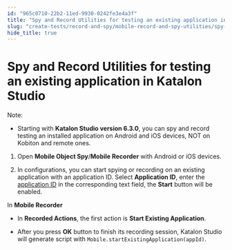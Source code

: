 ```yaml
---
id: "965c0710-22b2-11ed-9930-0242fe3e4a3f"
title: "Spy and Record Utilities for testing an existing application in Katalon Studio"
slug: "create-tests/record-and-spy/mobile-record-and-spy-utilities/spy-and-record-utilities-for-testing-an-existing-application-in-katalon-studio"
hide_title: true
---
```


# <a id="id" class="anchor_top_offset"/><a id="ariaid-title1" class="anchor_top_offset"/>Spy and Record Utilities for testing an existing application in <span xmlns="http://www.w3.org/1999/xhtml" className="ph">Katalon Studio</span> 

<div xmlns="http://www.w3.org/1999/xhtml" className="note note note_note"><span className="note__title">Note:</span> 
  <ul className="ul"><li className="li">Starting with <strong className="ph b">Katalon Studio version 6.3.0</strong>, you can spy and record testing an installed application on Android and iOS devices, NOT on Kobiton and remote ones.</li></ul>
</div>
<ol xmlns="http://www.w3.org/1999/xhtml" className="ol"><li className="li">     <p className="p">Open <strong className="ph b">Mobile Object Spy</strong>/<strong className="ph b">Mobile Recorder</strong> with Android or iOS devices.</p>   </li><li className="li">     <p className="p">In configurations, you can start spying or recording on an existing application with an application ID. Select <strong className="ph b">Application ID</strong>, enter the <a className="xref" href="/docs/create-tests/keywords/keyword-description-in-katalon-studio/mobile-keywords/mobile-start-existing-application">application ID</a> in the corresponding text field, the <strong className="ph b">Start</strong> button will be enabled.</p>   </li></ol> 
<p xmlns="http://www.w3.org/1999/xhtml" className="p">In <strong className="ph b">Mobile Recorder</strong> </p> 
<ul xmlns="http://www.w3.org/1999/xhtml" className="ul"><li className="li">     <p className="p">In <strong className="ph b">Recorded Actions</strong>, the first action is <strong className="ph b">Start Existing Application</strong>.</p>   </li><li className="li">     <p className="p">After you press <strong className="ph b">OK</strong> button to finish its recording session, Katalon Studio will generate script with <code className="ph codeph">Mobile.startExistingApplication(appId)</code>.</p>   </li></ul> 
